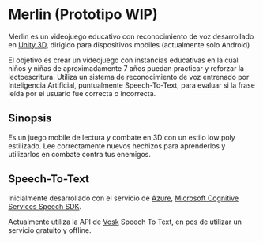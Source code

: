 # Merlin (Prototipo WIP) 

Merlin es un videojuego educativo con reconocimiento de voz desarrollado en [Unity 3D](https://unity3d.com/), dirigido para dispositivos mobiles (actualmente solo Android)

El objetivo es crear un videojuego con instancias educativas en la cual niños y niñas de aproximadamente 7 años puedan practicar y reforzar la lectoescritura. Utiliza un sistema de reconocimiento de voz entrenado por Inteligencia Artificial, puntualmente Speech-To-Text, para evaluar si la frase leída por el usuario fue correcta o incorrecta.

## Sinopsis
Es un juego mobile de lectura y combate en 3D con un estilo low poly estilizado. Lee correctamente nuevos hechizos para aprenderlos y utilizarlos en combate contra tus enemigos.

## Speech-To-Text
Inicialmente desarrollado con el servicio de [Azure](https://azure.microsoft.com/),  [Microsoft Cognitive Services Speech SDK](https://github.com/Azure-Samples/cognitive-services-speech-sdk).

Actualmente utiliza la API de [Vosk](https://github.com/alphacep/vosk-api) Speech To Text, en pos de utilizar un servicio gratuito y offline.
